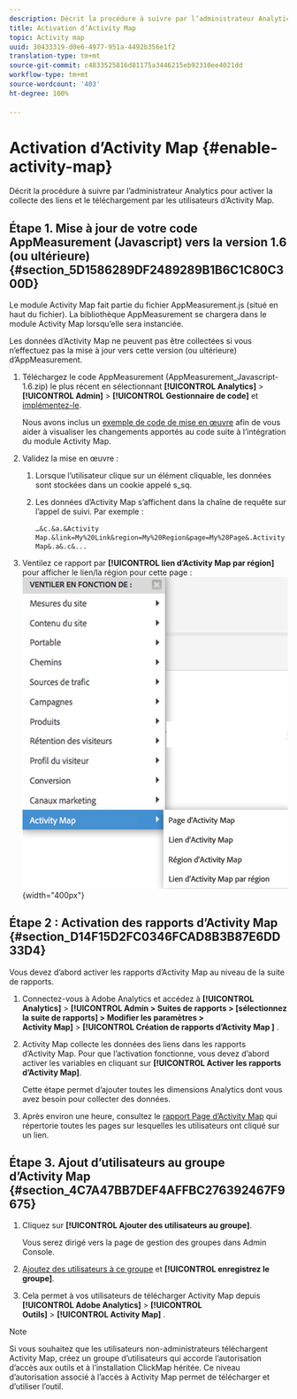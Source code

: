 ```yaml
---
description: Décrit la procédure à suivre par l’administrateur Analytics pour activer la collecte des liens et le téléchargement par les utilisateurs d’Activity Map.
title: Activation d’Activity Map
topic: Activity map
uuid: 30433319-d0e6-4977-951a-4492b356e1f2
translation-type: tm+mt
source-git-commit: c4833525816d81175a3446215eb92310ee4021dd
workflow-type: tm+mt
source-wordcount: '403'
ht-degree: 100%

---
```



# Activation d’Activity Map {#enable-activity-map}

Décrit la procédure à suivre par l’administrateur Analytics pour activer la collecte des liens et le téléchargement par les utilisateurs d’Activity Map.

## Étape 1. Mise à jour de votre code AppMeasurement (Javascript) vers la version 1.6 (ou ultérieure) {#section_5D1586289DF2489289B1B6C1C80C300D}

Le module Activity Map fait partie du fichier AppMeasurement.js (situé en haut du fichier). La bibliothèque AppMeasurement se chargera dans le module Activity Map lorsqu’elle sera instanciée.

Les données d’Activity Map ne peuvent pas être collectées si vous n’effectuez pas la mise à jour vers cette version (ou ultérieure) d’AppMeasurement.

1. Téléchargez le code AppMeasurement (AppMeasurement_Javascript-1.6.zip) le plus récent en sélectionnant **[!UICONTROL Analytics]** > **[!UICONTROL Admin]** > **[!UICONTROL Gestionnaire de code]** et [implémentez-le](https://docs.adobe.com/content/help/fr-FR/analytics/implementation/js/overview.html).

   Nous avons inclus un [exemple de code de mise en œuvre](/help/analyze/activity-map/activitymap-getting-started/activitymap-getting-started-admins/activitymap-sample-implementation-code.md) afin de vous aider à visualiser les changements apportés au code suite à l’intégration du module Activity Map.

1. Validez la mise en œuvre :

   1. Lorsque l’utilisateur clique sur un élément cliquable, les données sont stockées dans un cookie appelé s_sq.
   1. Les données d’Activity Map s’affichent dans la chaîne de requête sur l’appel de suivi. Par exemple :

      ```
      …&c.&a.&Activity Map.&link=My%20Link&region=My%20Region&page=My%20Page&.Activity Map&.a&.c&...
      ```

1. Ventilez ce rapport par **[!UICONTROL lien d’Activity Map par région]** pour afficher le lien/la région pour cette page : ![](assets/am_breakdown.png){width=&quot;400px&quot;}

## Étape 2 : Activation des rapports d’Activity Map {#section_D14F15D2FC0346FCAD8B3B87E6DD33D4}

Vous devez d’abord activer les rapports d’Activity Map au niveau de la suite de rapports.

1. Connectez-vous à Adobe Analytics et accédez à **[!UICONTROL Analytics]** > **[!UICONTROL Admin > Suites de rapports > [sélectionnez la suite de rapports] > Modifier les paramètres > Activity Map]** > **[!UICONTROL  Création de rapports d’Activity Map ]** .
1. Activity Map collecte les données des liens dans les rapports d’Activity Map. Pour que l’activation fonctionne, vous devez d’abord activer les variables en cliquant sur **[!UICONTROL Activer les rapports d’Activity Map]**.

   Cette étape permet d’ajouter toutes les dimensions Analytics dont vous avez besoin pour collecter des données.

1. Après environ une heure, consultez le [rapport Page d’Activity Map](/help/analyze/activity-map/activitymap-reporting-analytics.md) qui répertorie toutes les pages sur lesquelles les utilisateurs ont cliqué sur un lien.

## Étape 3. Ajout d’utilisateurs au groupe d’Activity Map {#section_4C7A47BB7DEF4AFFBC276392467F9675}

1. Cliquez sur **[!UICONTROL Ajouter des utilisateurs au groupe]**.

   Vous serez dirigé vers la page de gestion des groupes dans Admin Console.

1. [Ajoutez des utilisateurs à ce groupe](https://docs.adobe.com/content/help/fr-FR/analytics/admin/user-product-management/user-groups/groups.html) et **[!UICONTROL enregistrez le groupe]**.

1. Cela permet à vos utilisateurs de télécharger Activity Map depuis **[!UICONTROL Adobe Analytics]** > **[!UICONTROL Outils]** > **[!UICONTROL Activity Map]** .

>[!NOTE]
>
> Si vous souhaitez que les utilisateurs non-administrateurs téléchargent Activity Map, créez un groupe d’utilisateurs qui accorde l’autorisation d’accès aux outils et à l’installation ClickMap héritée. Ce niveau d’autorisation associé à l’accès à Activity Map permet de télécharger et d’utiliser l’outil.
